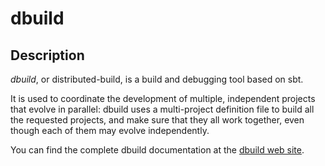 # dbuild

## Description

*dbuild*, or distributed-build, is a build and debugging tool based on sbt.

It is used to coordinate the development of multiple, independent projects
that evolve in parallel: dbuild uses a multi-project definition file to build
all the requested projects, and make sure that they all work together, even
though each of them may evolve independently.

You can find the complete dbuild documentation at the
[dbuild web site](http://typesafehub.github.com/distributed-build).
